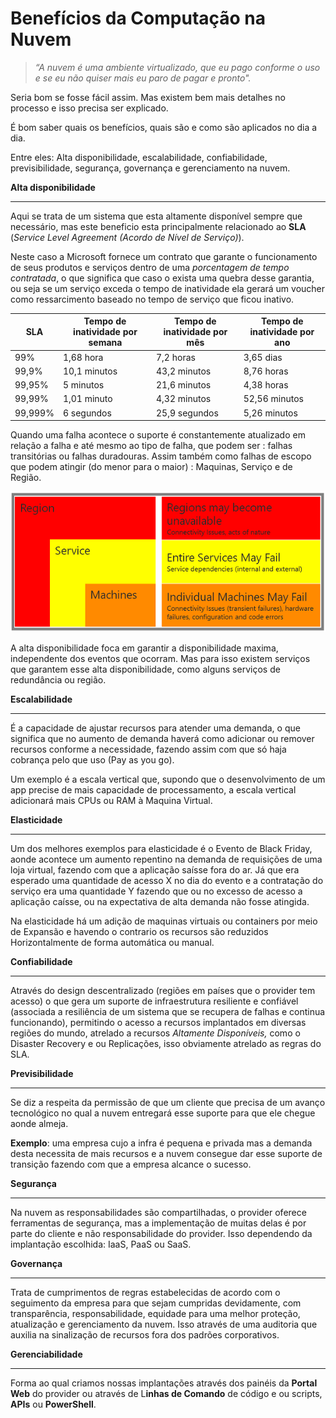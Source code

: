 # Benefícios da Computação na Nuvem

> *“A nuvem é uma ambiente virtualizado, que eu pago conforme o uso e se eu não quiser mais eu paro de pagar e pronto".*
> 

Seria bom se fosse fácil assim. Mas existem bem mais detalhes no processo e isso precisa ser explicado.

É bom saber quais os benefícios, quais são e como são aplicados no dia a dia.

Entre eles: Alta disponibilidade, escalabilidade, confiabilidade, previsibilidade, segurança, governança e gerenciamento na nuvem.

**Alta disponibilidade**

---

Aqui se trata de um sistema que esta altamente disponível sempre que necessário, mas este beneficio esta principalmente relacionado ao **SLA** (*Service Level Agreement (Acordo de Nível de Serviço)*). 

Neste caso a Microsoft fornece um contrato que garante o funcionamento de seus produtos e serviços dentro de uma *porcentagem de tempo contratada*, o que significa que caso o exista uma quebra desse garantia, ou seja se um serviço exceda o tempo de inatividade ela gerará um voucher como ressarcimento baseado no tempo de serviço que ficou inativo. 

| SLA | Tempo de inatividade por semana | Tempo de inatividade por mês | Tempo de inatividade por ano |
| --- | --- | --- | --- |
| 99% | 1,68 hora | 7,2 horas | 3,65 dias |
| 99,9% | 10,1 minutos | 43,2 minutos | 8,76 horas |
| 99,95% | 5 minutos | 21,6 minutos | 4,38 horas |
| 99,99% | 1,01 minuto | 4,32 minutos | 52,56 minutos |
| 99,999% | 6 segundos | 25,9 segundos | 5,26 minutos |

Quando uma falha acontece o suporte é constantemente atualizado em relação a falha e até mesmo ao tipo de falha, que podem ser : falhas transitórias ou falhas duradouras. Assim também como falhas de escopo que podem atingir (do menor para o maior) : Maquinas, Serviço e de Região.

![image.png](https://github.com/oErikGonzaga/dio-lab/blob/main/images/region_services_machines.png?raw=true)

A alta disponibilidade foca em garantir a disponibilidade maxima, independente dos eventos que ocorram. Mas para isso existem serviços que garantem esse alta disponibilidade, como alguns serviços de redundância ou região.

**Escalabilidade**

---

É a capacidade de ajustar recursos para atender uma demanda, o que significa que no aumento de demanda haverá como adicionar ou remover recursos conforme a necessidade, fazendo assim com que só haja cobrança pelo que uso (Pay as you go).

Um exemplo é a escala vertical que, supondo que o desenvolvimento de um app precise de mais capacidade de processamento, a escala vertical adicionará mais CPUs ou RAM à Maquina Virtual.

**Elasticidade**

---

Um dos melhores exemplos para elasticidade é o Evento de Black Friday, aonde acontece um aumento repentino na demanda de requisições de uma loja virtual, fazendo com que a aplicação saísse fora do ar. Já que era esperado uma quantidade de acesso X no dia do evento e a contratação do serviço era uma quantidade Y fazendo que ou no excesso de acesso a aplicação caísse, ou na expectativa de alta demanda não fosse atingida. 

Na elasticidade há um adição de maquinas virtuais ou containers por meio de Expansão e havendo o contrario os recursos são reduzidos Horizontalmente de forma automática ou manual.

**Confiabilidade**

---

Através do design descentralizado (regiões em países que o provider tem acesso) o que gera um suporte de infraestrutura resiliente e confiável (associada a resiliência de um sistema que se recupera de falhas e continua funcionando), permitindo o acesso a recursos implantados em diversas regiões do mundo, atrelado a recursos *Altamente Disponíveis,* como o Disaster Recovery e ou Replicações, isso obviamente atrelado as regras do SLA.

**Previsibilidade**

---

Se diz a respeita da permissão de que um cliente que precisa de um avanço tecnológico no qual a nuvem entregará esse suporte para que ele  chegue aonde almeja. 

**Exemplo**: uma empresa cujo a infra é pequena e privada mas a demanda desta necessita de mais recursos e a nuvem consegue dar esse suporte de transição fazendo com que a empresa alcance o sucesso.

**Segurança**

---

Na nuvem as responsabilidades são compartilhadas, o provider oferece ferramentas de segurança, mas a implementação de muitas delas é por parte do cliente e não responsabilidade do provider. Isso dependendo da implantação escolhida: IaaS, PaaS ou SaaS. 

**Governança**

---

Trata de cumprimentos de regras estabelecidas de acordo com o seguimento da empresa para que sejam cumpridas devidamente, com transparência, responsabilidade, equidade para uma melhor proteção, atualização e gerenciamento da nuvem. Isso através de uma auditoria que auxilia na sinalização de recursos fora dos padrões corporativos.

**Gerenciabilidade**

---

Forma ao qual criamos nossas implantações através dos painéis da **Portal Web** do provider ou através de L**inhas de Comando** de código e ou scripts, **APIs** ou **PowerShell**.
